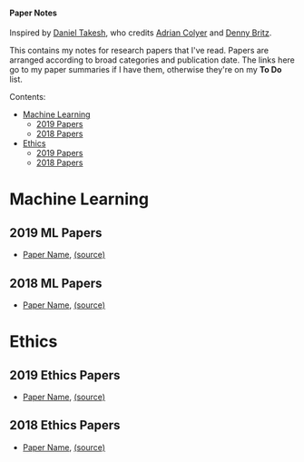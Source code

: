 #### Paper Notes

Inspired by [Daniel Takesh][1], who credits [Adrian Colyer][2] and [Denny Britz][3].

This contains my notes for research papers that I've read. Papers are arranged according to broad categories and publication date. The links here go to my paper summaries if I have them, otherwise they're on my **To Do** list.

Contents:

- [Machine Learning](#machine-learning)
  - [2019 Papers](#2019-ml-papers)
  - [2018 Papers](#2018-ml-papers)
- [Ethics](#ethics)
  - [2019 Papers](#2019-ethics-papers)
  - [2018 Papers](#2018-ethics-papers)

# Machine Learning

## 2019 ML Papers

- [Paper Name](URL), [(source)](URL)

## 2018 ML Papers

- [Paper Name](URL), [(source)](URL)

# Ethics

## 2019 Ethics Papers

- [Paper Name](URL), [(source)](URL)

## 2018 Ethics Papers

- [Paper Name](URL), [(source)](URL)


[1]:https://github.com/DanielTakeshi/Paper_Notes
[2]:https://blog.acolyer.org/about/
[3]:https://github.com/dennybritz/deeplearning-papernotes
